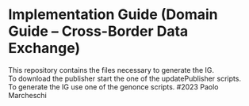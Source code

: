 # Implementation Guide (Domain Guide – Cross-Border Data Exchange)
This repository contains the files necessary to generate the IG.  
To download the publisher start the one of the updatePublisher scripts.  
To generate the IG use one of the genonce scripts. 
#2023 Paolo Marcheschi

